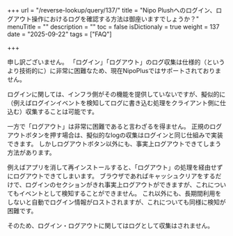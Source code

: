 +++
url = "/reverse-lookup/query/137/"
title = "Nipo Plushへのログイン、ログアウト操作におけるログを確認する方法は御座いますでしょうか？"
menuTitle = ""
description = ""
toc = false
isDictionaly = true
weight = 137
date = "2025-09-22"
tags = ["FAQ"]

+++

申し訳ございません。
「ログイン」「ログアウト」のログ収集は仕様的（というより技術的に）に非常に困難なため、現在NipoPlusではサポートされておりません。

ログインに関しては、インフラ側がその機能を提供していないですが、擬似的に（例えばログインイベントを検知してログに書き込む処理をクライアント側に仕込む）収集することは可能です。

一方で「ログアウト」は非常に困難であると言わざるを得ません。
正規のログアウトボタンを押す場合は、擬似的なlogの収集はログインと同じ仕組みで実装できます。
しかしログアウトボタン以外にも、事実上ログアウトできてしまう方法があります。

例えばアプリを消して再インストールすると、「ログアウト」の処理を経由せずにログアウトできてしまいます。
ブラウザであればキャッシュクリアをするだけで、ログインのセクションがきれ事実上ログアウトができますが、これについてもイベントとして検知することができません。
これ以外にも、長期間利用をしないと自動でログイン情報がロストされますが、これについても同様に検知が困難です。

そのため、ログイン・ログアウトに関してはログとして収集はされません。
